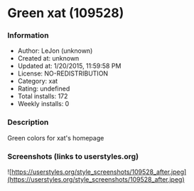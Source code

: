 # Green xat (109528)

### Information
- Author: LeJon (unknown)
- Created at: unknown
- Updated at: 1/20/2015, 11:59:58 PM
- License: NO-REDISTRIBUTION
- Category: xat
- Rating: undefined
- Total installs: 172
- Weekly installs: 0


### Description
Green colors for xat's homepage


### Screenshots (links to userstyles.org)
![https://userstyles.org/style_screenshots/109528_after.jpeg](https://userstyles.org/style_screenshots/109528_after.jpeg)



